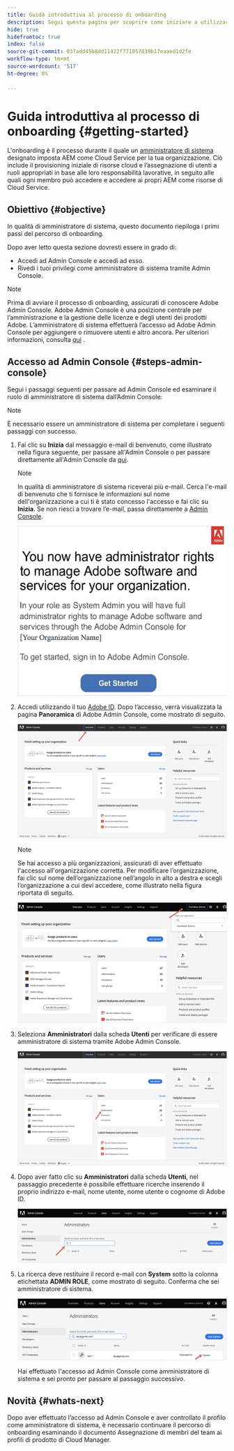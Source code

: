```yaml
---
title: Guida introduttiva al processo di onboarding
description: Segui questa pagina per scoprire come iniziare a utilizzare il percorso di onboarding
hide: true
hidefromtoc: true
index: false
source-git-commit: 037add45b8dd11422f771057839b17eaaed1d2fe
workflow-type: tm+mt
source-wordcount: '517'
ht-degree: 0%

---
```


# Guida introduttiva al processo di onboarding {#getting-started}

L&#39;onboarding è il processo durante il quale un [amministratore di sistema ](https://experienceleague.adobe.com/docs/experience-manager-cloud-service/onboarding/onboarding-concepts/system-administrator.html?lang=en) designato imposta AEM come Cloud Service per la tua organizzazione. Ciò include il provisioning iniziale di risorse cloud e l’assegnazione di utenti a ruoli appropriati in base alle loro responsabilità lavorative, in seguito alle quali ogni membro può accedere e accedere ai propri AEM come risorse di Cloud Service.

## Obiettivo {#objective}

In qualità di amministratore di sistema, questo documento riepiloga i primi passi del percorso di onboarding.

Dopo aver letto questa sezione dovresti essere in grado di:

* Accedi ad Admin Console e accedi ad esso.
* Rivedi i tuoi privilegi come amministratore di sistema tramite Admin Console.

>[!NOTE]
>Prima di avviare il processo di onboarding, assicurati di conoscere Adobe Admin Console. Adobe Admin Console è una posizione centrale per l’amministrazione e la gestione delle licenze e degli utenti dei prodotti Adobe. L’amministratore di sistema effettuerà l’accesso ad Adobe Admin Console per aggiungere o rimuovere utenti e altro ancora. Per ulteriori informazioni, consulta [qui](https://experienceleague.adobe.com/docs/experience-manager-cloud-service/onboarding/onboarding-concepts/admin-console.html?lang=en) .


## Accesso ad Admin Console {#steps-admin-console}

Segui i passaggi seguenti per passare ad Admin Console ed esaminare il ruolo di amministratore di sistema dall’Admin Console:

>[!NOTE]
>È necessario essere un amministratore di sistema per completare i seguenti passaggi con successo.

1. Fai clic su **Inizia** dal messaggio e-mail di benvenuto, come illustrato nella figura seguente, per passare all&#39;Admin Console o per passare direttamente all&#39;Admin Console da [qui](https://adminconsole.adobe.com).

   >[!NOTE]
   >In qualità di amministratore di sistema riceverai più e-mail. Cerca l&#39;e-mail di benvenuto che ti fornisce le informazioni sul nome dell&#39;organizzazione a cui ti è stato concesso l&#39;accesso e fai clic su **Inizia**. Se non riesci a trovare l’e-mail, passa direttamente a [Admin Console](https://adminconsole.adobe.com/).

   ![](/help/onboarding/onboarding-journey/assets/sys-admin-getstarted.png)

1. Accedi utilizzando il tuo [Adobe ID](https://experienceleague.adobe.com/docs/experience-manager-cloud-service/onboarding/onboarding-concepts/adobe-id.html?lang=en). Dopo l’accesso, verrà visualizzata la pagina **Panoramica** di Adobe Admin Console, come mostrato di seguito.

   ![](/help/onboarding/onboarding-journey/assets/get-started1.png)

   >[!NOTE]
   >Se hai accesso a più organizzazioni, assicurati di aver effettuato l&#39;accesso all&#39;organizzazione corretta. Per modificare l’organizzazione, fai clic sul nome dell’organizzazione nell’angolo in alto a destra e scegli l’organizzazione a cui devi accedere, come illustrato nella figura riportata di seguito.

   ![](/help/onboarding/onboarding-journey/assets/admin-console-orgswitch.png)

1. Seleziona **Amministratori** dalla scheda **Utenti** per verificare di essere amministratore di sistema tramite Adobe Admin Console.

   ![](/help/onboarding/onboarding-journey/assets/get-started2.png)

1. Dopo aver fatto clic su **Amministratori** dalla scheda **Utenti**, nel passaggio precedente è possibile effettuare ricerche inserendo il proprio indirizzo e-mail, nome utente, nome utente o cognome di Adobe ID.

   ![](/help/onboarding/onboarding-journey/assets/get-started3.png)

1. La ricerca deve restituire il record e-mail con **System** sotto la colonna etichettata **ADMIN ROLE**, come mostrato di seguito. Conferma che sei amministratore di sistema.

   ![](/help/onboarding/onboarding-journey/assets/get-started4.png)

   Hai effettuato l&#39;accesso ad Admin Console come amministratore di sistema e sei pronto per passare al passaggio successivo.

## Novità {#whats-next}

Dopo aver effettuato l’accesso ad Admin Console e aver controllato il profilo come amministratore di sistema, è necessario continuare il percorso di onboarding esaminando il documento Assegnazione di membri del team ai profili di prodotto di Cloud Manager.

